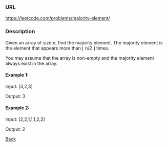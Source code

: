 ### URL

https://leetcode.com/problems/majority-element/
### Description

Given an array of size n, find the majority element. The majority element is the element that appears more than ⌊ n/2 ⌋ times.

You may assume that the array is non-empty and the majority element always exist in the array.

#### Example 1:

Input: [3,2,3]

Output: 3
#### Example 2:

Input: [2,2,1,1,1,2,2]

Output: 2

[Back](readme.md)